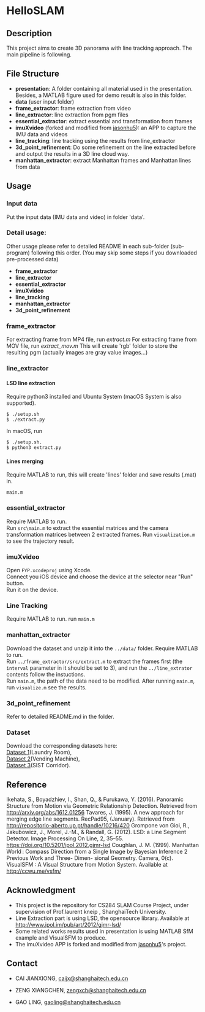 # HelloSLAM
## Description
This project aims to create 3D panorama with line tracking approach. The main pipeline is following. 

## File Structure
- **presentation**: A folder containing all material used in the presentation. Besides, a MATLAB figure used for demo result is also in this folder.
- **data** (user input folder)
- **frame_extractor**: frame extraction from video
- **line_extractor**: line extraction from pgm files
- **essential_extractor**: extract essential and transformation from frames
- **imuXvideo** (forked and modified from [jasonhu5](https://github.com/jasonhu5)): an APP to capture the IMU data and videos
- **line_tracking**: line tracking using the results from line_extractor
- **3d\_point_refinement**: Do some refinement on the line extracted before and output the results in a 3D line cloud way.
- **manhattan_extractor**: extract Manhattan frames and Manhattan lines from data

## Usage
### Input data
Put the input data (IMU data and video) in folder 'data'.

### Detail usage:
Other usage please refer to detailed README in each sub-folder (sub-program) following this order. (You may skip some steps if you downloaded pre-processed data)  

- **frame_extractor**
- **line_extractor**
- **essential_extractor**
- **imuXvideo**
- **line_tracking**
- **manhattan_extractor**
- **3d\_point_refinement**


### frame_extractor
For extracting frame from MP4 file, run *extract.m*
For extracting frame from MOV file, run *extract_mov.m*
This will create 'rgb' folder to store the resulting pgm (actually images are gray value images...)

### line_extractor
#### LSD line extraction
Require python3 installed and Ubuntu System (macOS System is also supported).
```
$ ./setup.sh 
$ ./extract.py
``` 
In macOS, run
```
$ ./setup.sh. 
$ python3 extract.py
``` 

#### Lines merging
Require MATLAB to run, this will create 'lines' folder and save results (.mat) in.
```
main.m
```


### essential_extractor
Require MATLAB to run.  
Run ```src\main.m``` to extract the essential matrices and the camera transformation matrices between 2 extracted frames. Run ```visualization.m``` to see the trajectory result.

### imuXvideo
Open ```FYP.xcodeproj``` using Xcode.  
Connect you iOS device and choose the device at the selector near "Run" button.  
Run it on the device.

### Line Tracking
Require MATLAB to run. 
run ```main.m```

### manhattan_extractor
Download the dataset and unzip it into the ```../data/``` folder.
Require MATLAB to run.  
Run ```../frame_extractor/src/extract.m``` to extract the frames first (the ```interval``` parameter in it should be set to 3), and run the ```../line_extrator``` contents follow the instuctions.   
Run ```main.m```, the path of the data need to be modified. After running ```main.m```, run ```visualize.m``` see the results.  

### 3d\_point_refinement
Refer to detailed README.md in the folder.

### Dataset
Download the corresponding datasets here:  
[Dataset 1](http://oxygvbxux.bkt.clouddn.com/dataset1.zip)(Laundry Room),  
[Dataset 2](http://oxygvbxux.bkt.clouddn.com/dataset2.zip)(Vending Machine),  
[Dataset 3](http://oxygvbxux.bkt.clouddn.com/dataset1.zip)(SIST Corridor).


## Reference
Ikehata, S., Boyadzhiev, I., Shan, Q., & Furukawa, Y. (2016). Panoramic Structure from Motion via Geometric Relationship Detection. Retrieved from http://arxiv.org/abs/1612.01256
Tavares, J. (1995). A new approach for merging edge line segments. RecPad95, (January). Retrieved from http://repositorio-aberto.up.pt/handle/10216/420
Grompone von Gioi, R., Jakubowicz, J., Morel, J.-M., & Randall, G. (2012). LSD: a Line Segment Detector. Image Processing On Line, 2, 35–55. https://doi.org/10.5201/ipol.2012.gjmr-lsd
Coughlan, J. M. (1999). Manhattan World : Compass Direction from a Single Image by Bayesian Inference 2 Previous Work and Three- Dimen- sional Geometry. Camera, 0(c).
VisualSFM : A Visual Structure from Motion System. Available at http://ccwu.me/vsfm/

## Acknowledgment 
- This project is the repository for CS284 SLAM Course Project, under supervision of Prof.laurent kneip , ShanghaiTech University.
- Line Extraction part is using LSD, the opensource library. Available at http://www.ipol.im/pub/art/2012/gjmr-lsd/
- Some related works results used in presentation is using MATLAB SfM example and VisualSFM to produce.
- The imuXvideo APP is forked and modified from [jasonhu5](https://github.com/jasonhu5)'s project.

## Contact
- CAI JIANXIONG, caijx@shanghaitech.edu.cn

- ZENG XIANGCHEN, zengxch@shanghaitech.edu.cn

- GAO LING, gaoling@shanghaitech.edu.cn
